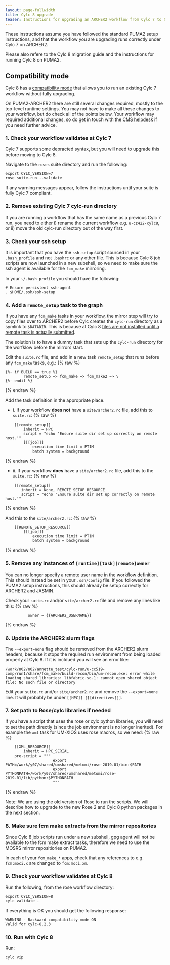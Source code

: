 ```yaml
---
layout: page-fullwidth
title: Cylc 8 upgrade
teaser: Instructions for upgrading an ARCHER2 workflow from Cylc 7 to Cylc 8. 
---
```


These instructions assume you have followed the standard PUMA2 setup instructions, 
and that the workflow you are upgrading runs correctly under Cylc 7 on ARCHER2. 

Please also refere to the Cylc 8 migration guide and the instructions for running Cylc 8 on PUMA2.  

## Compatibility mode

Cylc 8 has a [compatibility mode](https://cylc.github.io/cylc-doc/stable/html/7-to-8/major-changes/compatibility-mode.html#cylc-7-compat-mode)
that allows you to run an existing Cylc 7 workflow without fully upgrading. 

On PUMA2-ARCHER2 there are still several changes required, mostly to the top-level runtime settings. 
You may not have to make all these changes to your workflow, but do check all of the points below.
Your workflow may required additional changes, so do get in touch with the [CMS helpdesk](https://cms-helpdesk.ncas.ac.uk/) if you need further advice.  

### 1. Check your workflow validates at Cylc 7

Cylc 7 supports some depracted syntax, but you will need to upgrade this before moving to Cylc 8. 

Navigate to the `roses` suite directory and run the following: 
```
export CYLC_VERSION=7
rose suite-run --validate 
```

If any warning messages appear, follow the instructions until your suite is fully Cylc 7 compliant.

### 2. Remove existing Cylc 7 cylc-run directory

If you are running a workflow that has the same name as a previous Cylc 7 run, you need to either i) rename the current workflow e.g. `u-cz422-cylc8`, or ii) move the old cylc-run directory out of the way first. 

### 3. Check your ssh setup 

It is important that you have the `ssh-setup` script sourced in your `.bash_profile` and not `.bashrc` or any other file. 
This is because Cylc 8 job scripts are now launched in a new subshell, 
so we need to make sure the ssh agent is available for the `fcm_make` mirroring. 

In your `~/.bash_profile` you should have the following: 
```
# Ensure persistent ssh-agent
. $HOME/.ssh/ssh-setup
```

### 4. Add a `remote_setup` task to the graph

If you have any `fcm_make` tasks in your workflow, the mirror step will try to copy files over to ARCHER2 
before Cylc creates the `cylc-run` directory as a symlink to `$DATADIR`. 
This is because at Cylc 8 [files are not installed until a remote task is actually submitted](https://cylc.github.io/cylc-doc/stable/html/7-to-8/major-changes/cylc-install.html#remote-installation). 

The solution is to have a dummy task that sets up the `cylc-run` directory for the worfklow before the mirrors start.

Edit the `suite.rc` file, and add in a new task `remote_setup` that runs before any `fcm_make` tasks, e.g.: 
{% raw %}
~~~
{%- if BUILD == true %}
        remote_setup => fcm_make => fcm_make2 => \ 
{%- endif %}
~~~
{% endraw %}

Add the task definition in the appropriate place. 
* i. If your workflow **does not** have a `site/archer2.rc` file, add this to `suite.rc`: 
{% raw %}
~~~
    [[remote_setup]]
        inherit = HPC
        script = "echo 'Ensure suite dir set up correctly on remote host.'"
        [[[job]]]
            execution time limit = PT1M
            batch system = background
~~~
{% endraw %}

* ii. If your workflow **does** have a  `site/archer2.rc` file, add this to the `suite.rc`: 
{% raw %}
~~~
    [[remote_setup]]
       inherit = None, REMOTE_SETUP_RESOURCE
       script = "echo 'Ensure suite dir set up correctly on remote host.'"
~~~
{% endraw %}

And this to the `site/archer2.rc`: 
{% raw %}
~~~
    [[REMOTE_SETUP_RESOURCE]]
        [[[job]]]
            execution time limit = PT1M
            batch system = background
~~~
{% endraw %}

### 5. Remove any instances of `[runtime][task][remote]owner`

You can no longer specify a remote user name in the workflow definition. 
This should instead be set in your `.ssh/config` file. 
If you followed the PUMA2 setup instructions, this should already be setup correctly for ARCHER2 and JASMIN. 

Check your `suite.rc` and/or `site/archer2.rc` file and remove any lines like this: 
{% raw %}
~~~
          owner = {{ARCHER2_USERNAME}}
~~~
{% endraw %}

### 6. Update the ARCHER2 slurm flags

The `--export=none` flag should be removed from the ARCHER2 slurm headers, 
because it stops the required run environment from being loaded properly at Cylc 8. 
If it is incldued you will see an error like: 
```
/work/n02/n02/annette_test/cylc-run/u-cc519-comp/run1/share/fcm_make/build-recon/bin/um-recon.exe: error while loading shared libraries: libfabric.so.1: cannot open shared object file: No such file or directory
```

Edit your `suite.rc` and/or `site/archer2.rc` and remove the `--export=none` line. It will probably be under `[[HPC]] [[[directives]]]`.

### 7. Set path to Rose/cylc libraries if needed

If you have a script that uses the rose or cylc python libraries, you will need to set the path directly (since the job environment is no longer inerited). For example the `xml` task for UM-XIOS uses rose macros, so we need: 
{% raw %}
~~~
    [[XML_RESOURCE]]
        inherit = HPC_SERIAL
	pre-script = """
                     export PATH=/work/y07/shared/umshared/metomi/rose-2019.01/bin:$PATH
                     export PYTHONPATH=/work/y07/shared/umshared/metomi/rose-2019.01/lib/python:$PYTHONPATH
                     """
~~~
{% endraw %}

Note: We are using the old version of Rose to run the scripts. We will describe how to upgrade to the new Rose 2 and Cylc 8 python packages in the next section. 

### 8. Make sure fcm make extracts from the mirror repositories

Since Cylc 8 job scripts run under a new subshell, gpg agent will not be available to the fcm make extract tasks, therefore we need to use the MOSRS mirror repositiories on PUMA2. 

In each of your `fcm_make_*` apps, check that any references to e.g. `fcm:moci.x` are changed to `fcm:moci.xm`.

### 9. Check your workflow validates at Cylc 8 

Run the following, from the rose workflow directory: 
```
export CYLC_VERSION=8
cylc validate . 
```

If everything is OK you should get the following response: 
```
WARNING - Backward compatibility mode ON
Valid for cylc-8.2.3
```

### 10. Run with Cylc 8 

Run: 
```
cylc vip 
```


